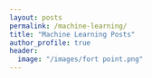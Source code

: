 ```yaml
---
layout: posts
permalink: /machine-learning/
title: "Machine Learning Posts"
author_profile: true
header:
  image: "/images/fort point.png"
---
```



